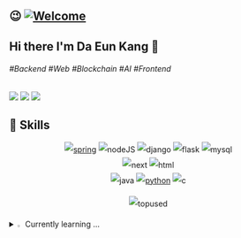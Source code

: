 <!-- 방문자수 확인 -->
😉 [![Welcome](https://hits.seeyoufarm.com/api/count/incr/badge.svg?url=https%3A%2F%2Fgithub.com%2Fdaeun17%2Fhit-counter&count_bg=%233FEEDC&title_bg=%23555555&icon=&icon_color=%23E7E7E7&title=welcome&edge_flat=false)](https://hits.seeyoufarm.com)
----

## Hi there I'm Da Eun Kang 👋
<!-- 관심사, 성격 등 태그-->
###### #Backend #Web #Blockchain #AI #Frontend

<!-- 블로그, 인스타, 메일, 노션 프로젝트페이지 -->
<a href="https://velog.io/@daeun17/posts" target="_blank"><img src="https://img.shields.io/badge/Blog-000000?style=flat&logo=tistory&logoColor=white"/></a>
<a href='mailto:daeunk71@gmail.com' target="_blank"><img src="https://img.shields.io/badge/daeunk71@gmail.com-EA4335?style=flat&logo=Gmail&logoColor=white"/></a>
<a href="https://enchanting-handle-6f9.notion.site/eaedc8ddeabf40b89a362daa0e8256e0" target="_blank"><img src="https://img.shields.io/badge/Projects-6DB33F?style=flat&logoColor=white"/></a>

<!--깃헙 평판 백준 등급-->
<!-- <p align="center" style="line-height: 2;">
  <img src="https://github-readme-stats.vercel.app/api?username=daeun17" alt="Anurag's GitHub stats"/> &nbsp;&nbsp;
  <img src="http://mazassumnida.wtf/api/v2/generate_badge?boj=daeunk17" alt="Solved.ac Profile"/>
</p>
-->

## 💪 Skills 
<p align="center" style="line-height: 2;">
  <a href="" target="_blank"><img src="https://img.shields.io/badge/Spring-6DB33F?logo=spring&logoColor=white" alt="spring"/></a>
  <img src="https://img.shields.io/badge/Node.js-43853D?logo=node.js&logoColor=white" alt="nodeJS"/>
  <img src="https://img.shields.io/badge/Django-092E20?logo=django&logoColor=white" alt="django"/>
  <img src="https://img.shields.io/badge/Flask-000000?logo=flask&logoColor=white" alt="flask"/>
  <img src="https://img.shields.io/badge/mysql-%2300f.svg?logo=mysql&logoColor=white" alt="mysql"/><br>  
  <img src="https://img.shields.io/badge/Next.js-000?logo=nextdotjs&logoColor=fff" alt="next"/>
  <img src="https://img.shields.io/badge/HTML5-E34F26?logo=html5&logoColor=white" alt="html"/><br>  
  <img src="https://img.shields.io/badge/Java-ED8B00?logo=openjdk&logoColor=white" alt="java"/>
  <a href="" target="_blank"><img src="https://img.shields.io/badge/Python-3776AB?logo=python&logoColor=white" alt="python"/></a>
  <img src="https://img.shields.io/badge/C-00599C?logo=c&logoColor=white" alt="c"/>
</p>

<p align="center" style="line-height: 2;">
  <!--언어 사용 비율 위젯-->
  <img src="https://github-readme-stats.vercel.app/api/top-langs/?username=daeun17" alt="topused"/> 
</p>

<!--공부하는 언어 및 스킬-->
<details>
<summary>
  <img src="https://raw.githubusercontent.com/Tarikul-Islam-Anik/Animated-Fluent-Emojis/master/Emojis/Hand%20gestures/Eyes.png" alt="Eyes" width="2%" /> Currently learning ... 
</summary>
   <br>
<h5>FrontEnd</h5> 
 <img src="https://img.shields.io/badge/TypeScript-007ACC?logo=typescript&logoColor=white" alt="TS"/>
  <img src="https://img.shields.io/badge/JavaScript-F7DF1E?logo=JavaScript&logoColor=white" alt="JS"/>
  <img src="https://img.shields.io/badge/HTML5-E34F26?logo=html5&logoColor=white" alt="html"/>
  <img src="https://img.shields.io/badge/CSS-239120?logo=css3&logoColor=white" alt="CSS"/>
  <img src="https://img.shields.io/badge/React-20232A?logo=react&logoColor=61DAFB" alt="react"/>
  <img src="https://img.shields.io/badge/Next.js-000?logo=nextdotjs&logoColor=fff" alt="next"/>

<h5>BackEnd</h5> 
 <img src="https://img.shields.io/badge/Node.js-43853D?logo=node.js&logoColor=white" alt="nodeJS"/>
  <img src="https://img.shields.io/badge/Spring-6DB33F?logo=spring&logoColor=white" alt="spring"/>
  <img src="https://img.shields.io/badge/Java-ED8B00?logo=openjdk&logoColor=white" alt="java"/>
  <img src="https://img.shields.io/badge/mysql-%2300f.svg?logo=mysql&logoColor=white" alt="mysql"/>
  <img src="https://img.shields.io/badge/jQuery-0769AD?logo=jquery&logoColor=white" alt="jquery"/>
  <img src="https://img.shields.io/badge/Django-092E20?logo=django&logoColor=white" alt="django"/>
  <img src="https://img.shields.io/badge/Flask-000000?logo=flask&logoColor=white" alt="flask"/>

<h5>DevOps</h5>
  <img src="https://img.shields.io/badge/Amazon_AWS-232F3E?logo=amazon-aws&logoColor=white" alt="AWS"/>
  <img src="https://img.shields.io/badge/Google_Cloud-4285F4?logo=google-cloud&logoColor=white" alt="GCP"/>

<h5>AI</h5>
  <img src="https://img.shields.io/badge/Python-14354C?logo=python&logoColor=white" alt="python"/>
  
<h5>Other</h5>
  <img src="https://img.shields.io/badge/C-00599C?logo=c&logoColor=white" alt="c"/>

</details>

<!--
**daeun17/daeun17** is a ✨ _special_ ✨ repository because its `README.md` (this file) appears on your GitHub profile.

Here are some ideas to get you started:

- 🔭 I’m currently working on ...
- 🌱 I’m currently learning ...
- 👯 I’m looking to collaborate on ...
- 🤔 I’m looking for help with ...
- 💬 Ask me about ...
- 📫 How to reach me: ...
- 😄 Pronouns: ...
- ⚡ Fun fact: ...
-->
